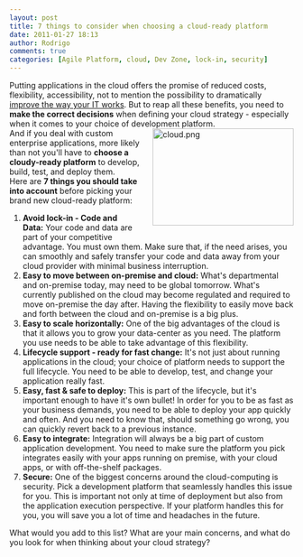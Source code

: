 ```yaml
---
layout: post
title: 7 things to consider when choosing a cloud-ready platform
date: 2011-01-27 18:13
author: Rodrigo
comments: true
categories: [Agile Platform, cloud, Dev Zone, lock-in, security]
---
```

<div>Putting applications in the cloud offers the promise of reduced costs, flexibility, accessibility, not to mention the possibility to dramatically <a href="http://www.enterpriseefficiency.com/author.asp?section_id=1090&amp;doc_id=202692&amp;">improve the way your IT works</a>. But to reap all these benefits, you need to <b>make the correct decisions</b> when defining your cloud strategy - especially when it comes to your choice of development platform.<!--more--></div>
<div></div>
<img class="mt-image-right" style="float: right; margin: 0 0 20px 20px;" alt="cloud.png" src="https://www.outsystems.com/blog/wp-content/uploads/2011/01/cloud2.png" width="250" height="172" />
<div>And if you deal with custom enterprise applications, more likely than not you'll have to <b>choose a cloudy-ready platform</b> to develop, build, test, and deploy them.</div>
<div></div>
<div>Here are <b>7 things you should take into account</b> before picking your brand new cloud-ready platform:</div>
<div></div>
<div>
<ol>
	<li><b>Avoid lock-in - Code and Data:</b> Your code and data are part of your competitive advantage. You must own them. Make sure that, if the need arises, you can smoothly and safely transfer your code and data away from your cloud provider with minimal business interruption.</li>
	<li><b>Easy to move between on-premise and cloud:</b> What's departmental and on-premise today, may need to be global tomorrow. What's currently published on the cloud may become regulated and required to move on-premise the day after. Having the flexibility to easily move back and forth between the cloud and on-premise is a big plus.</li>
	<li><b>Easy to scale horizontally:</b> One of the big advantages of the cloud is that it allows you to grow your data-center as you need. The platform you use needs to be able to take advantage of this flexibility.</li>
	<li><b>Lifecycle support - ready for fast change:</b> It's not just about running applications in the cloud; your choice of platform needs to support the full lifecycle. You need to be able to develop, test, and change your application really fast.</li>
	<li><b>Easy, fast &amp; safe to deploy:</b> This is part of the lifecycle, but it's important enough to have it's own bullet! In order for you to be as fast as your business demands, you need to be able to deploy your app quickly and often. And you need to know that, should something go wrong, you can quickly revert back to a previous instance.</li>
	<li><b>Easy to integrate:</b> Integration will always be a big part of custom application development. You need to make sure the platform you pick integrates easily with your apps running on premise, with your cloud apps, or with off-the-shelf packages.</li>
	<li><b>Secure:</b> One of the biggest concerns around the cloud-computing is security. Pick a development platform that seamlessly handles this issue for you. This is important not only at time of deployment but also from the application execution perspective. If your platform handles this for you, you will save you a lot of time and headaches in the future.</li>
</ol>
</div>
<div>What would you add to this list? What are your main concerns, and what do you look for when thinking about your cloud strategy?</div>
&nbsp;
